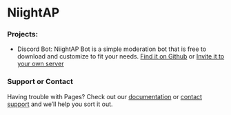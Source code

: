 # NiightAP

### Projects:
- Discord Bot:
NiightAP Bot is a simple moderation bot that is free to download and customize to fit your needs. [Find it on Github](https://github.com/niightap/discord-bot) or [Invite it to your own server](https://niightap.fanlink.to/botinv)

### Support or Contact

Having trouble with Pages? Check out our [documentation](https://github.com/niightap/ngyt.tk) or [contact support](https://mvoorhies.tk/contact) and we’ll help you sort it out.
